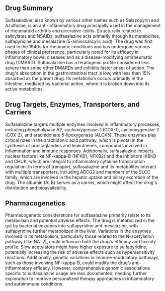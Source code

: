 ## Drug Summary
Sulfasalazine, also known by various other names such as Salazopyrin and Azulfidine, is an anti-inflammatory drug principally used in the management of rheumatoid arthritis and ulcerative colitis. Structurally related to salicylates and NSAIDs, sulfasalazine acts primarily through its metabolites, sulfapyridine and mesalazine (5-aminosalicylic acid). The drug was first used in the 1940s for rheumatic conditions and has undergone various phases of clinical preference, particularly noted for its efficacy in inflammatory bowel diseases and as a disease-modifying antirheumatic drug (DMARD). Sulfasalazine has a teratogenic profile considered less severe than some other DMARDs and exhibits faster onset of action. The drug's absorption in the gastrointestinal tract is low, with less than 15% absorbed as the parent drug. Its metabolism occurs primarily in the intestine, mediated by bacterial action, where it is broken down into its active metabolites.

## Drug Targets, Enzymes, Transporters, and Carriers
Sulfasalazine targets multiple enzymes involved in inflammatory processes, including phospholipase A2, cyclooxygenase-1 (COX-1), cyclooxygenase-2 (COX-2), and arachidonate 5-lipoxygenase (ALOX5). These enzymes play critical roles in the arachidonic acid pathway, which is pivotal in the synthesis of prostaglandins and leukotrienes, compounds involved in inflammation and immune responses. Additionally, sulfasalazine impacts nuclear factors like NF-kappa-B (NFKB1, NFKB2) and the inhibitors IKBKB and CHUK, which are integral to inflammatory cytokine transcription regulation. In terms of transport, sulfasalazine and its metabolites interact with multiple transporters, including ABCG2 and members of the SLCO family, which are involved in the hepatic uptake and biliary excretion of the drug. The albumin (ALB) serves as a carrier, which might affect the drug's distribution and bioavailability.

## Pharmacogenetics
Pharmacogenetic considerations for sulfasalazine primarily relate to its metabolism and potential adverse effects. The drug is metabolized in the gut by bacterial enzymes into sulfapyridine and mesalazine, with sulfapyridine further metabolized in the liver. Variations in the enzymes involved in its metabolism, particularly those related to the N-acetylation pathway (like NAT2), could influence both the drug's efficacy and toxicity profile. Slow acetylators might have higher exposure to sulfapyridine, potentially increasing the risk of adverse effects such as hypersensitivity reactions. Additionally, genetic variations in immune-modulatory pathways, such as those involving NF-kappa-B, could modify the drug’s anti-inflammatory efficacy. However, comprehensive genomic associations specific to sulfasalazine usage are less documented, needing further exploration to improve personalized therapy approaches in inflammatory and autoimmune conditions.

